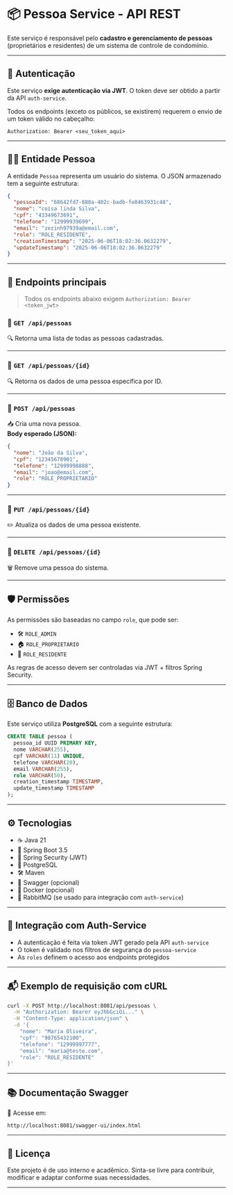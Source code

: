 # 📦 Pessoa Service - API REST

Este serviço é responsável pelo **cadastro e gerenciamento de pessoas** (proprietários e residentes) de um sistema de controle de condomínio.

---

## 🔐 Autenticação

Este serviço **exige autenticação via JWT**. O token deve ser obtido a partir da API `auth-service`.

Todos os endpoints (exceto os públicos, se existirem) requerem o envio de um token válido no cabeçalho:

```
Authorization: Bearer <seu_token_aqui>
```

---

## 🧑‍💼 Entidade Pessoa

A entidade `Pessoa` representa um usuário do sistema. O JSON armazenado tem a seguinte estrutura:

```json
{
  "pessoaId": "68642fd7-880a-402c-badb-fe8463931c48",
  "nome": "coisa linda Silva",
  "cpf": "43349673691",
  "telefone": "12999939699",
  "email": "zezinh97939a@email.com",
  "role": "ROLE_RESIDENTE",
  "creationTimestamp": "2025-06-06T18:02:36.0632279",
  "updateTimestamp": "2025-06-06T18:02:36.0632279"
}
```

---

## 🚀 Endpoints principais

> Todos os endpoints abaixo exigem `Authorization: Bearer <token_jwt>`

### 🔸 `GET /api/pessoas`

🔍 Retorna uma lista de todas as pessoas cadastradas.

---

### 🔸 `GET /api/pessoas/{id}`

🔍 Retorna os dados de uma pessoa específica por ID.

---

### 🔸 `POST /api/pessoas`

📥 Cria uma nova pessoa.  
**Body esperado (JSON):**

```json
{
  "nome": "João da Silva",
  "cpf": "12345678901",
  "telefone": "12999998888",
  "email": "joao@email.com",
  "role": "ROLE_PROPRIETARIO"
}
```

---

### 🔸 `PUT /api/pessoas/{id}`

✏️ Atualiza os dados de uma pessoa existente.

---

### 🔸 `DELETE /api/pessoas/{id}`

🗑️ Remove uma pessoa do sistema.

---

## 🛡️ Permissões

As permissões são baseadas no campo `role`, que pode ser:

- 🛠️ `ROLE_ADMIN`
- 🏠 `ROLE_PROPRIETARIO`
- 👤 `ROLE_RESIDENTE`

As regras de acesso devem ser controladas via JWT + filtros Spring Security.

---

## 🗄️ Banco de Dados

Este serviço utiliza **PostgreSQL** com a seguinte estrutura:

```sql
CREATE TABLE pessoa (
  pessoa_id UUID PRIMARY KEY,
  nome VARCHAR(255),
  cpf VARCHAR(11) UNIQUE,
  telefone VARCHAR(20),
  email VARCHAR(255),
  role VARCHAR(50),
  creation_timestamp TIMESTAMP,
  update_timestamp TIMESTAMP
);
```

---

## ⚙️ Tecnologias

- ☕ Java 21
- 🌱 Spring Boot 3.5
- 🔐 Spring Security (JWT)
- 🐘 PostgreSQL
- 🛠️ Maven
- 🧪 Swagger (opcional)
- 🐳 Docker (opcional)
- 📩 RabbitMQ (se usado para integração com `auth-service`)

---

## 🔁 Integração com Auth-Service

- A autenticação é feita via token JWT gerado pela API `auth-service`
- O token é validado nos filtros de segurança do `pessoa-service`
- As `roles` definem o acesso aos endpoints protegidos

---

## 📬 Exemplo de requisição com cURL

```bash
curl -X POST http://localhost:8081/api/pessoas \
  -H "Authorization: Bearer eyJhbGciOi..." \
  -H "Content-Type: application/json" \
  -d '{
    "nome": "Maria Oliveira",
    "cpf": "98765432100",
    "telefone": "12999997777",
    "email": "maria@teste.com",
    "role": "ROLE_RESIDENTE"
}'
```

---

## 📚 Documentação Swagger

🧭 Acesse em:

```
http://localhost:8081/swagger-ui/index.html
```

---

## 🧾 Licença

Este projeto é de uso interno e acadêmico. Sinta-se livre para contribuir, modificar e adaptar conforme suas necessidades.

---

